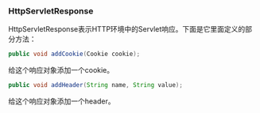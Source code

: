 ### HttpServletResponse
HttpServletResponse表示HTTP环境中的Servlet响应。下面是它里面定义的部分方法：
```java
public void addCookie(Cookie cookie);
```
给这个响应对象添加一个cookie。
```java
public void addHeader(String name, String value);
```
给这个响应对象添加一个header。